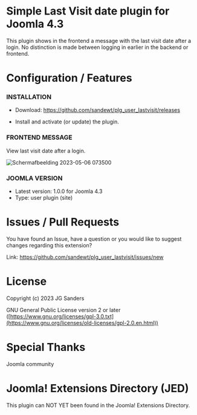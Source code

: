 # Simple Last Visit date plugin for Joomla 4.3

This plugin shows in the frontend a message with the last visit date after a login. No distinction is made between logging in earlier in the backend or frontend.


# Configuration / Features

### INSTALLATION ###

- Download: https://github.com/sandewt/plg_user_lastvisit/releases

- Install and activate (or update) the plugin.


### FRONTEND MESSAGE ###

View last visit date after a login.

![Schermafbeelding 2023-05-06 073500](https://user-images.githubusercontent.com/9271775/236602554-cddf9a5a-da93-4c89-8667-2f870ff0b9d8.png)

### JOOMLA VERSION ###

* Latest version: 1.0.0 for Joomla 4.3
* Type: user plugin (site)


# Issues / Pull Requests

You have found an Issue, have a question or you would like to suggest changes regarding this extension?

Link: https://github.com/sandewt/plg_user_lastvisit/issues/new

# License

Copyright (c) 2023 JG Sanders

GNU General Public License version 2 or later ([https://www.gnu.org/licenses/gpl-3.0.txt](https://www.gnu.org/licenses/old-licenses/gpl-2.0.en.html))

# Special Thanks

Joomla community

# Joomla! Extensions Directory (JED)

This plugin can NOT YET been found in the Joomla! Extensions Directory.
